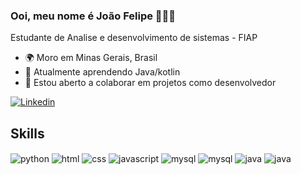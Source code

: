 ### Ooi, meu nome é João Felipe 🤠🖖🏼
Estudante de Analise e desenvolvimento de sistemas - FIAP

- 🌍  Moro em Minas Gerais, Brasil
- 🧠  Atualmente aprendendo Java/kotlin
- 🤝  Estou aberto a colaborar em projetos como desenvolvedor


[![Linkedin](https://img.shields.io/badge/LinkedIn-0077B5?style=for-the-badge&logo=linkedin&logoColor=white)](https://www.linkedin.com/in/joao-felipe-franklin-pereira/)

<!-- ![Anurag's GitHub stats](https://github-readme-stats.vercel.app/api?username=JFJoao&show_icons=true&theme=dark) -->

## Skills
<!-- https://dev.to/envoy_/150-badges-for-github-pnk (badges) -->
<div style="display: inline-block; >"<br>
<img align="center" alt="python" src="https://img.shields.io/badge/Python-3776AB?style=for-the-badge&logo=python&logoColor=white" />
<img align="center" alt="html" src="https://img.shields.io/badge/HTML-239120?style=for-the-badge&logo=html5&logoColor=white" />
<img align="center" alt="css" src="https://img.shields.io/badge/CSS-239120?&style=for-the-badge&logo=css3&logoColor=white" />
<img align="center" alt="javascript" src="https://img.shields.io/badge/JavaScript-F7DF1E?style=for-the-badge&logo=javascript&logoColor=black" />
<img align="center" alt="mysql" src="https://img.shields.io/badge/MySQL-00000F?style=for-the-badge&logo=mysql&logoColor=white" />
<img align="center" alt="mysql" src="https://img.shields.io/badge/React-20232A?style=for-the-badge&logo=react&logoColor=61DAFB" />
<img align="center" alt="java" src="https://img.shields.io/badge/Java-ED8B00?style=for-the-badge&logo=openjdk&logoColor=white" />
<img align="center" alt="java" src="https://img.shields.io/badge/kotlin-%237F52FF.svg?style=for-the-badge&logo=kotlin&logoColor=white" />


</div>
<br>


<!-- ![Top Langs](https://github-readme-stats.vercel.app/api/top-langs/?username=JFJoao&most_progress=true) -->

<!-- ## last content
- [interactive title](link)<br>
- [interactive title](link)<br> -->
